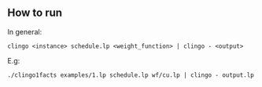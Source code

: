 ## How to run

In general:
```
clingo <instance> schedule.lp <weight_function> | clingo - <output>
```

E.g:
```
./clingo1facts examples/1.lp schedule.lp wf/cu.lp | clingo - output.lp
```